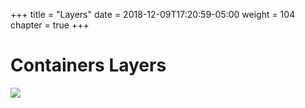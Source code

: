 +++
title = "Layers"
date = 2018-12-09T17:20:59-05:00
weight = 104
chapter = true
+++

# Containers Layers

![](/images/docker/layer.png)